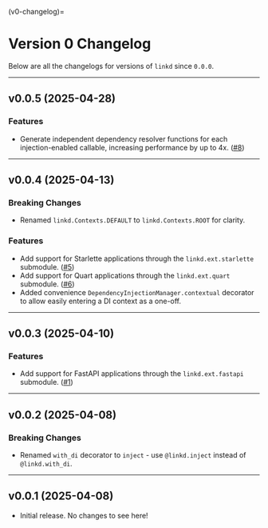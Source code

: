 <!-- This file is automatically generated. Do not edit manually. -->
(v0-changelog)=
# Version 0 Changelog

Below are all the changelogs for versions of `linkd` since `0.0.0`.

----

<!-- next-changelog -->

## v0.0.5 (2025-04-28)
### Features

- Generate independent dependency resolver functions for each injection-enabled callable, increasing performance by up to 4x. ([#8](https://github.com/tandemdude/linkd/issues/8))

----

## v0.0.4 (2025-04-13)
### Breaking Changes

- Renamed `linkd.Contexts.DEFAULT` to `linkd.Contexts.ROOT` for clarity.

### Features

- Add support for Starlette applications through the `linkd.ext.starlette` submodule. ([#5](https://github.com/tandemdude/linkd/issues/5))
- Add support for Quart applications through the `linkd.ext.quart` submodule. ([#6](https://github.com/tandemdude/linkd/issues/6))
- Added convenience `DependencyInjectionManager.contextual` decorator to allow easily entering a DI context as a one-off.

----

## v0.0.3 (2025-04-10)
### Features

- Add support for FastAPI applications through the `linkd.ext.fastapi` submodule. ([#1](https://github.com/tandemdude/linkd/issues/1))

----

## v0.0.2 (2025-04-08)
### Breaking Changes

- Renamed `with_di` decorator to `inject` - use `@linkd.inject` instead of `@linkd.with_di`.

----

## v0.0.1 (2025-04-08)

- Initial release. No changes to see here!
